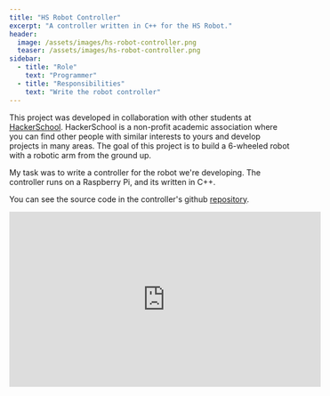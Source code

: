 ```yaml
---
title: "HS Robot Controller"
excerpt: "A controller written in C++ for the HS Robot."
header:
  image: /assets/images/hs-robot-controller.png
  teaser: /assets/images/hs-robot-controller.png
sidebar:
  - title: "Role"
    text: "Programmer"
  - title: "Responsibilities"
    text: "Write the robot controller"
---
```


This project was developed in collaboration with other students at
[HackerSchool](https://www.linkedin.com/company/hackerschool). HackerSchool is
a non-profit academic association where you can find other people with similar
interests to yours and develop projects in many areas. The goal of this project
is to build a 6-wheeled robot with a robotic arm from the ground up.

My task was to write a controller for the robot we're developing. The
controller runs on a Raspberry Pi, and its written in C++.

You can see the source code in the controller's github
[repository](https://github.com/HackerSchool/HS-Robot-Controller).

<iframe width="560" height="315" src="https://www.youtube.com/embed/VOQR_DVcO7g"
title="YouTube video player" frameborder="0" allow="accelerometer; autoplay;
clipboard-write; encrypted-media; gyroscope; picture-in-picture" allowfullscreen></iframe>
